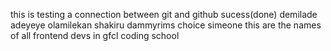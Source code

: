 this is testing a connection between git and github sucess(done)
demilade adeyeye
olamilekan shakiru
dammyrims 
choice
simeone
this are the names of all frontend devs in gfcl coding school